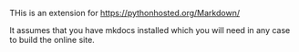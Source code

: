 THis is an extension for  https://pythonhosted.org/Markdown/

It assumes that you have mkdocs installed which you will need in any case to build the online site.
